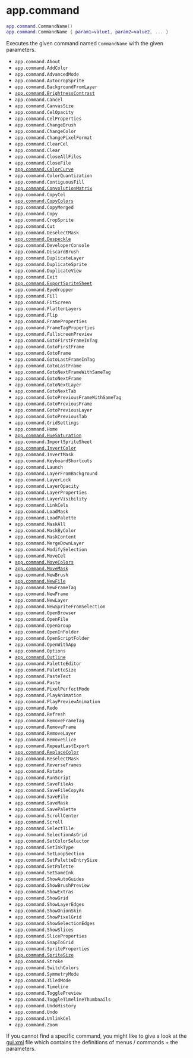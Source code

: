 # app.command

```lua
app.command.CommandName()
app.command.CommandName { param1=value1, param2=value2, ... }
```

Executes the given command named `CommandName` with the given
parameters.

* `app.command.About`
* `app.command.AddColor`
* `app.command.AdvancedMode`
* `app.command.AutocropSprite`
* `app.command.BackgroundFromLayer`
* [`app.command.BrightnessContrast`](command/BrightnessContrast.md#brightnesscontrast)
* `app.command.Cancel`
* `app.command.CanvasSize`
* `app.command.CelOpacity`
* `app.command.CelProperties`
* `app.command.ChangeBrush`
* `app.command.ChangeColor`
* `app.command.ChangePixelFormat`
* `app.command.ClearCel`
* `app.command.Clear`
* `app.command.CloseAllFiles`
* `app.command.CloseFile`
* [`app.command.ColorCurve`](command/ColorCurve.md#colorcurve)
* `app.command.ColorQuantization`
* `app.command.ContiguousFill`
* [`app.command.ConvolutionMatrix`](command/ConvolutionMatrix.md#convolutionmatrix)
* `app.command.CopyCel`
* [`app.command.CopyColors`](command/CopyColors.md#copycolors)
* `app.command.CopyMerged`
* `app.command.Copy`
* `app.command.CropSprite`
* `app.command.Cut`
* `app.command.DeselectMask`
* [`app.command.Despeckle`](command/Despeckle.md#despeckle)
* `app.command.DeveloperConsole`
* `app.command.DiscardBrush`
* `app.command.DuplicateLayer`
* `app.command.DuplicateSprite`
* `app.command.DuplicateView`
* `app.command.Exit`
* [`app.command.ExportSpriteSheet`](command/ExportSpriteSheet.md#exportspritesheet)
* `app.command.Eyedropper`
* `app.command.Fill`
* `app.command.FitScreen`
* `app.command.FlattenLayers`
* `app.command.Flip`
* `app.command.FrameProperties`
* `app.command.FrameTagProperties`
* `app.command.FullscreenPreview`
* `app.command.GotoFirstFrameInTag`
* `app.command.GotoFirstFrame`
* `app.command.GotoFrame`
* `app.command.GotoLastFrameInTag`
* `app.command.GotoLastFrame`
* `app.command.GotoNextFrameWithSameTag`
* `app.command.GotoNextFrame`
* `app.command.GotoNextLayer`
* `app.command.GotoNextTab`
* `app.command.GotoPreviousFrameWithSameTag`
* `app.command.GotoPreviousFrame`
* `app.command.GotoPreviousLayer`
* `app.command.GotoPreviousTab`
* `app.command.GridSettings`
* `app.command.Home`
* [`app.command.HueSaturation`](command/HueSaturation.md#huesaturation)
* `app.command.ImportSpriteSheet`
* [`app.command.InvertColor`](command/InvertColor.md#invertcolor)
* `app.command.InvertMask`
* `app.command.KeyboardShortcuts`
* `app.command.Launch`
* `app.command.LayerFromBackground`
* `app.command.LayerLock`
* `app.command.LayerOpacity`
* `app.command.LayerProperties`
* `app.command.LayerVisibility`
* `app.command.LinkCels`
* `app.command.LoadMask`
* `app.command.LoadPalette`
* `app.command.MaskAll`
* `app.command.MaskByColor`
* `app.command.MaskContent`
* `app.command.MergeDownLayer`
* `app.command.ModifySelection`
* `app.command.MoveCel`
* [`app.command.MoveColors`](command/MoveColors.md#movecolors)
* [`app.command.MoveMask`](command/MoveMask.md#movemask)
* `app.command.NewBrush`
* [`app.command.NewFile`](command/NewFile.md#newfile)
* `app.command.NewFrameTag`
* `app.command.NewFrame`
* `app.command.NewLayer`
* `app.command.NewSpriteFromSelection`
* `app.command.OpenBrowser`
* `app.command.OpenFile`
* `app.command.OpenGroup`
* `app.command.OpenInFolder`
* `app.command.OpenScriptFolder`
* `app.command.OpenWithApp`
* `app.command.Options`
* [`app.command.Outline`](command/Outline.md#outline)
* `app.command.PaletteEditor`
* `app.command.PaletteSize`
* `app.command.PasteText`
* `app.command.Paste`
* `app.command.PixelPerfectMode`
* `app.command.PlayAnimation`
* `app.command.PlayPreviewAnimation`
* `app.command.Redo`
* `app.command.Refresh`
* `app.command.RemoveFrameTag`
* `app.command.RemoveFrame`
* `app.command.RemoveLayer`
* `app.command.RemoveSlice`
* `app.command.RepeatLastExport`
* [`app.command.ReplaceColor`](command/ReplaceColor.md#replacecolor)
* `app.command.ReselectMask`
* `app.command.ReverseFrames`
* `app.command.Rotate`
* `app.command.RunScript`
* `app.command.SaveFileAs`
* `app.command.SaveFileCopyAs`
* `app.command.SaveFile`
* `app.command.SaveMask`
* `app.command.SavePalette`
* `app.command.ScrollCenter`
* `app.command.Scroll`
* `app.command.SelectTile`
* `app.command.SelectionAsGrid`
* `app.command.SetColorSelector`
* `app.command.SetInkType`
* `app.command.SetLoopSection`
* `app.command.SetPaletteEntrySize`
* `app.command.SetPalette`
* `app.command.SetSameInk`
* `app.command.ShowAutoGuides`
* `app.command.ShowBrushPreview`
* `app.command.ShowExtras`
* `app.command.ShowGrid`
* `app.command.ShowLayerEdges`
* `app.command.ShowOnionSkin`
* `app.command.ShowPixelGrid`
* `app.command.ShowSelectionEdges`
* `app.command.ShowSlices`
* `app.command.SliceProperties`
* `app.command.SnapToGrid`
* `app.command.SpriteProperties`
* [`app.command.SpriteSize`](command/SpriteSize.md)
* `app.command.Stroke`
* `app.command.SwitchColors`
* `app.command.SymmetryMode`
* `app.command.TiledMode`
* `app.command.Timeline`
* `app.command.TogglePreview`
* `app.command.ToggleTimelineThumbnails`
* `app.command.UndoHistory`
* `app.command.Undo`
* `app.command.UnlinkCel`
* `app.command.Zoom`

If you cannot find a specific command, you might like to give a look at the
[gui.xml](https://github.com/aseprite/aseprite/blob/master/data/gui.xml)
file which contains the definitions of menus / commands + the parameters.
